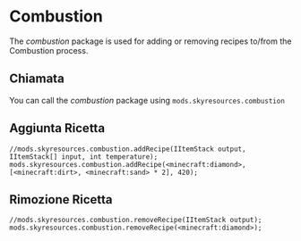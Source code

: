 # Combustion

The *combustion* package is used for adding or removing recipes to/from the Combustion process.

## Chiamata

You can call the *combustion* package using `mods.skyresources.combustion`

## Aggiunta Ricetta

```zenscript
//mods.skyresources.combustion.addRecipe(IItemStack output, IItemStack[] input, int temperature);
mods.skyresources.combustion.addRecipe(<minecraft:diamond>, [<minecraft:dirt>, <minecraft:sand> * 2], 420);
```

## Rimozione Ricetta

```zenscript
//mods.skyresources.combustion.removeRecipe(IItemStack output);
mods.skyresources.combustion.removeRecipe(<minecraft:diamond>);
```